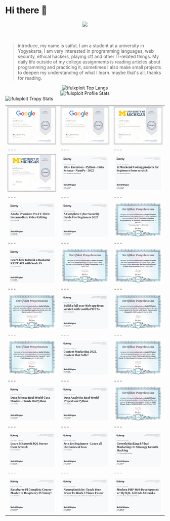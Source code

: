 
# Hi there 👋
<div align="center">
  <img src="https://media.giphy.com/media/FWAcpJsFT9mvrv0e7a/giphy.gif" >
</div>
</br></br>

> introduce, my name is saiful, I am a student at a university in
> Yogyakarta, I am very interested in programming languages, web
> security, ethical hackers, playing ctf and other IT-related things. My
> daily life outside of my college assignments is reading articles about
> programming and practicing it, sometimes I also make small projects to
> deepen my understanding of what I learn. maybe that's all, thanks for
> reading.

<div align="center">
    <img src="https://github-readme-stats.vercel.app/api/top-langs/?username=ifulxploit&theme=tokyonight&layout=compact&hide_border=true&bg_color=282A36&icon_color=686868&title_color=57c7ff&text_color=9aedfe" alt="ifulxploit Top Langs" />
</div>
<div align="center">
    <img src="https://github-readme-stats.vercel.app/api?username=ifulxploit&show_icons=true&include_all_commits=true&hide_border=true&bg_color=282A36&icon_color=686868&title_color=57c7ff&text_color=9aedfe&custom_title=My+Github+Stats" alt="ifulxploit Profile Stats" />
</div>

<div>
        <img src="https://github-profile-trophy.vercel.app/?username=ifulxploit&theme=dracula&rank=S,AAA,AA,B,C,A&margin-w=10" alt="ifulxploit Tropy Stats" />
</div>

|   |   |   |
|---|---|---|
| <img src="https://github.com/ifulxploit/certificate/blob/main/coursera/Coursera%20KGF47Z5EHW84.jpg" alt="Sertifikat 1" style="max-width:100%; height:auto;"> | <img src="https://github.com/ifulxploit/certificate/blob/main/coursera/Coursera%20KAE3TFX98DVZ.jpg" alt="Sertifikat 2" style="max-width:100%; height:auto;"> | <img src="https://github.com/ifulxploit/certificate/blob/main/coursera/Coursera%20SHB3RACUMF8G.jpg" alt="Sertifikat 3" style="max-width:100%; height:auto;"> |
|---|---|---|
| <img src="https://github.com/ifulxploit/certificate/blob/main/coursera/Coursera%20WEHYSQRQ7S8R.jpg" alt="Sertifikat" style="max-width:100%; height:auto;">  | <img src="https://github.com/ifulxploit/certificate/blob/main/udemy/100%2B%20Exercises%20-%20Python%20-%20Data%20Science%20-%20NumPy%20-%202023.jpg" alt="Sertifikat" style="max-width:100%; height:auto;">  | <img src="https://github.com/ifulxploit/certificate/blob/main/udemy/12%20Weekend%20Coding%20projects%20for%20beginners%20from%20scratch.jpg" alt="Sertifikat" style="max-width:100%; height:auto;">  |
|---|---|---|
| <img src="https://github.com/ifulxploit/certificate/blob/main/udemy/Adobe%20Premiere%20Pro%20CC%20Intermediate%20Video%20Editing.jpg" alt="Sertifikat" style="max-width:100%; height:auto;">  | <img src="https://github.com/ifulxploit/certificate/blob/main/udemy/A%20Complete%20Cyber%20Security%20Guide%20For%20Beginners%202023.jpg" alt="Sertifikat" style="max-width:100%; height:auto;">  | <img src="https://github.com/ifulxploit/certificate/blob/main/udemy/3%20dalam%201%2C%20CCNA%2C%20Python%2C%20dan%20Network%20Automation.jpg" alt="Sertifikat" style="max-width:100%; height:auto;">  |
|---|---|---|
|  <img src="https://github.com/ifulxploit/certificate/blob/main/udemy/Build%20a%20Backend%20REST%20API%20with%20Node%20JS%20from%20Scratch.jpg" alt="Sertifikat" style="max-width:100%; height:auto;"> |  <img src="https://github.com/ifulxploit/certificate/blob/main/udemy/Basics%20of%20Cloud%20Computing.jpg" alt="Sertifikat" style="max-width:100%; height:auto;"> | <img src="https://github.com/ifulxploit/certificate/blob/main/udemy/Automate%20the%20Boring%20Stuff%20with%20Python%20Programming.jpg" alt="Sertifikat" style="max-width:100%; height:auto;">  |
|---|---|---|
|  <img src="https://github.com/ifulxploit/certificate/blob/main/udemy/C%2B%2B%20For%20absolute%20beginners%20(From%20Zero%20To%20Hero).jpg" alt="Sertifikat" style="max-width:100%; height:auto;"> |  <img src="https://github.com/ifulxploit/certificate/blob/main/udemy/Build%20a%20full%20user%20Web%20app%20from%20scratch%20with%20vanilla%20PHP%208%2B.jpg" alt="Sertifikat" style="max-width:100%; height:auto;"> | <img src="https://github.com/ifulxploit/certificate/blob/main/udemy/Build%20a%20To-Do%20List%20with%20React%2C%20Express%20and%20MongoDB%20-%202021.jpg" alt="Sertifikat" style="max-width:100%; height:auto;">  |
|---|---|---|
|  <img src="https://github.com/ifulxploit/certificate/blob/main/udemy/Crash%20Course%20Laravel%20and%20Vue%20JS%202021%20Bootcamp%20%2B%20free%20CMS.jpg" alt="Sertifikat" style="max-width:100%; height:auto;"> |  <img src="https://github.com/ifulxploit/certificate/blob/main/udemy/Content%20Marketing%202023%20Content%20that%20Sells.jpg" alt="Sertifikat" style="max-width:100%; height:auto;"> | <img src="https://github.com/ifulxploit/certificate/blob/main/udemy/Canva%20Flat%20Design%20Masterclass%20Guide%20To%20Flat%20Design%20In%20Canva.jpg" alt="Sertifikat" style="max-width:100%; height:auto;">  |
|---|---|---|
|  <img src="https://github.com/ifulxploit/certificate/blob/main/udemy/Data%20Science%20Real-World%20Case%20Studies%20-%20Hands%20On%20Python.jpg" alt="Sertifikat" style="max-width:100%; height:auto;"> |  <img src="https://github.com/ifulxploit/certificate/blob/main/udemy/Data%20Analytics%20Real-World%20Projects%20in%20Python.jpg" alt="Sertifikat" style="max-width:100%; height:auto;"> | <img src="https://github.com/ifulxploit/certificate/blob/main/udemy/Cryptocurrency%20Course%20Learn%20to%20Make%20Money%20Online%20WORLDWIDE!.jpg" alt="Sertifikat" style="max-width:100%; height:auto;">  |
|---|---|---|
|  <img src="https://github.com/ifulxploit/certificate/blob/main/udemy/Learn%20Microsoft%20SQL%20Server%20from%20Scratch.jpg" alt="Sertifikat" style="max-width:100%; height:auto;"> |  <img src="https://github.com/ifulxploit/certificate/blob/main/udemy/Java%20for%20Beginners%20-%20Learn%20all%20the%20Basics%20of%20Java.jpg" alt="Sertifikat" style="max-width:100%; height:auto;"> | <img src="https://github.com/ifulxploit/certificate/blob/main/udemy/Growth%20Hacking%20%26%20Viral%20Marketing1%20Strategy%20Growth%20Hacking.jpg" alt="Sertifikat" style="max-width:100%; height:auto;">  |
|---|---|---|
|  <img src="https://github.com/ifulxploit/certificate/blob/main/udemy/Raspberry%20Pi%20Complete%20Course%20-%20Master%20In%20Raspberry%20Pi%20Today.jpg" alt="Sertifikat" style="max-width:100%; height:auto;"> |  <img src="https://github.com/ifulxploit/certificate/blob/main/udemy/Neuroplasticity%20Teach%20Your%20Brain%20To%20Work%203%20Times%20Faster.jpg" alt="Sertifikat" style="max-width:100%; height:auto;"> | <img src="https://github.com/ifulxploit/certificate/blob/main/udemy/Modern%20PHP%20Web%20Development%20%20MySQL%2C%20GitHub%20%26%20Heroku.jpg" alt="Sertifikat" style="max-width:100%; height:auto;">  |
 
